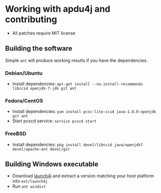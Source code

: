 # Working with apdu4j and contributing
 * All patches require MIT license

## Building the software
Simple `ant` will produce working results if you have the dependencies.

### Debian/Ubuntu
 * Install dependencies: `apt-get install --no-install-recommends libccid openjdk-7-jdk git ant`

### Fedora/CentOS
 * Install dependencies: `yum install pcsc-lite-ccid java-1.8.0-openjdk git ant`
 * Start pcscd service: `service pcscd start`

### FreeBSD
 * Install dependencies: `pkg install devel/libccid java/openjdk7 devel/apache-ant devel/git`

## Building Windows executable
 * Download [launch4j](http://launch4j.sourceforge.net/) and extract a version matching your host platform into `ext/launch4j`
 * Run `ant windist`
